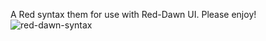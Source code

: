 A Red syntax them for use with Red-Dawn UI. Please enjoy!
![red-dawn-syntax](https://user-images.githubusercontent.com/32387143/38168467-c3621536-351a-11e8-9117-1e5222145b43.png)
